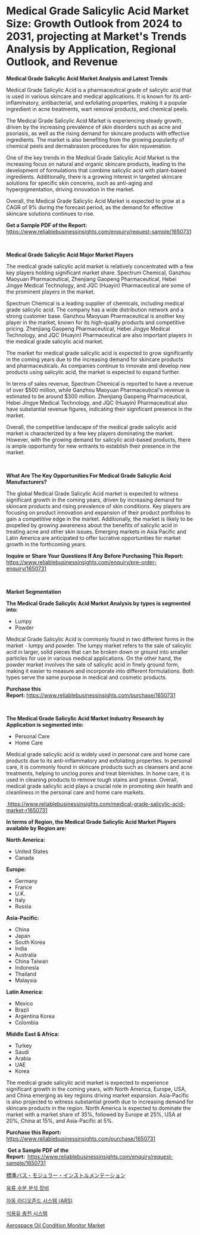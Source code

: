 <p><h1>Medical Grade Salicylic Acid Market Size: Growth Outlook from 2024 to 2031, projecting at Market's Trends Analysis by Application, Regional Outlook, and Revenue</h1></p><p><strong>Medical Grade Salicylic Acid Market Analysis and Latest Trends</strong></p>
<p><p>Medical Grade Salicylic Acid is a pharmaceutical grade of salicylic acid that is used in various skincare and medical applications. It is known for its anti-inflammatory, antibacterial, and exfoliating properties, making it a popular ingredient in acne treatments, wart removal products, and chemical peels.</p><p>The Medical Grade Salicylic Acid Market is experiencing steady growth, driven by the increasing prevalence of skin disorders such as acne and psoriasis, as well as the rising demand for skincare products with effective ingredients. The market is also benefiting from the growing popularity of chemical peels and dermabrasion procedures for skin rejuvenation.</p><p>One of the key trends in the Medical Grade Salicylic Acid Market is the increasing focus on natural and organic skincare products, leading to the development of formulations that combine salicylic acid with plant-based ingredients. Additionally, there is a growing interest in targeted skincare solutions for specific skin concerns, such as anti-aging and hyperpigmentation, driving innovation in the market.</p><p>Overall, the Medical Grade Salicylic Acid Market is expected to grow at a CAGR of 9% during the forecast period, as the demand for effective skincare solutions continues to rise.</p></p>
<p><strong>Get a Sample PDF of the Report:&nbsp;</strong> <a href="https://www.reliablebusinessinsights.com/enquiry/request-sample/1650731">https://www.reliablebusinessinsights.com/enquiry/request-sample/1650731</a></p>
<p>&nbsp;</p>
<p><strong>Medical Grade Salicylic Acid Major Market Players</strong></p>
<p><p>The medical grade salicylic acid market is relatively concentrated with a few key players holding significant market share. Spectrum Chemical, Ganzhou Maoyuan Pharmaceutical, Zhenjiang Gaopeng Pharmaceutical, Hebei Jingye Medical Technology, and JQC (Huayin) Pharmaceutical are some of the prominent players in the market.</p><p>Spectrum Chemical is a leading supplier of chemicals, including medical grade salicylic acid. The company has a wide distribution network and a strong customer base. Ganzhou Maoyuan Pharmaceutical is another key player in the market, known for its high-quality products and competitive pricing. Zhenjiang Gaopeng Pharmaceutical, Hebei Jingye Medical Technology, and JQC (Huayin) Pharmaceutical are also important players in the medical grade salicylic acid market.</p><p>The market for medical grade salicylic acid is expected to grow significantly in the coming years due to the increasing demand for skincare products and pharmaceuticals. As companies continue to innovate and develop new products using salicylic acid, the market is expected to expand further.</p><p>In terms of sales revenue, Spectrum Chemical is reported to have a revenue of over $500 million, while Ganzhou Maoyuan Pharmaceutical's revenue is estimated to be around $300 million. Zhenjiang Gaopeng Pharmaceutical, Hebei Jingye Medical Technology, and JQC (Huayin) Pharmaceutical also have substantial revenue figures, indicating their significant presence in the market.</p><p>Overall, the competitive landscape of the medical grade salicylic acid market is characterized by a few key players dominating the market. However, with the growing demand for salicylic acid-based products, there is ample opportunity for new entrants to establish their presence in the market.</p></p>
<p>&nbsp;</p>
<p><strong>What Are The Key Opportunities For Medical Grade Salicylic Acid Manufacturers?</strong></p>
<p><p>The global Medical Grade Salicylic Acid market is expected to witness significant growth in the coming years, driven by increasing demand for skincare products and rising prevalence of skin conditions. Key players are focusing on product innovation and expansion of their product portfolios to gain a competitive edge in the market. Additionally, the market is likely to be propelled by growing awareness about the benefits of salicylic acid in treating acne and other skin issues. Emerging markets in Asia Pacific and Latin America are anticipated to offer lucrative opportunities for market growth in the forthcoming years.</p></p>
<p><strong>Inquire or Share Your Questions If Any Before Purchasing This Report:</strong> <a href="https://www.reliablebusinessinsights.com/enquiry/pre-order-enquiry/1650731">https://www.reliablebusinessinsights.com/enquiry/pre-order-enquiry/1650731</a></p>
<p>&nbsp;</p>
<p><strong>Market Segmentation</strong></p>
<p><strong>The Medical Grade Salicylic Acid Market Analysis by types is segmented into:</strong></p>
<p><ul><li>Lumpy</li><li>Powder</li></ul></p>
<p><p>Medical Grade Salicylic Acid is commonly found in two different forms in the market - lumpy and powder. The lumpy market refers to the sale of salicylic acid in larger, solid pieces that can be broken down or ground into smaller particles for use in various medical applications. On the other hand, the powder market involves the sale of salicylic acid in finely ground form, making it easier to measure and incorporate into different formulations. Both types serve the same purpose in medical and cosmetic products.</p></p>
<p><strong>Purchase this Report:&nbsp;</strong><a href="https://www.reliablebusinessinsights.com/purchase/1650731">https://www.reliablebusinessinsights.com/purchase/1650731</a></p>
<p>&nbsp;</p>
<p><strong>The Medical Grade Salicylic Acid Market Industry Research by Application is segmented into:</strong></p>
<p><ul><li>Personal Care</li><li>Home Care</li></ul></p>
<p><p>Medical grade salicylic acid is widely used in personal care and home care products due to its anti-inflammatory and exfoliating properties. In personal care, it is commonly found in skincare products such as cleansers and acne treatments, helping to unclog pores and treat blemishes. In home care, it is used in cleaning products to remove tough stains and grease. Overall, medical grade salicylic acid plays a crucial role in promoting skin health and cleanliness in the personal care and home care markets.</p></p>
<p><a href="https://www.reliablebusinessinsights.com/medical-grade-salicylic-acid-market-r1650731">&nbsp;https://www.reliablebusinessinsights.com/medical-grade-salicylic-acid-market-r1650731</a></p>
<p><strong>In terms of Region, the Medical Grade Salicylic Acid Market Players available by Region are:</strong></p>
<p>
    <p> <strong> North America: </strong>
        <ul>
            <li>United States</li>
            <li>Canada</li>
        </ul>
        </p> 
    <p> <strong> Europe: </strong>
        <ul>
            <li>Germany</li>
            <li>France</li>
            <li>U.K.</li>
            <li>Italy</li>
            <li>Russia</li>
        </ul>
        </p> 
    <p> <strong> Asia-Pacific: </strong>
        <ul>
            <li>China</li>
            <li>Japan</li>
            <li>South Korea</li>
            <li>India</li>
            <li>Australia</li>
            <li>China Taiwan</li>
            <li>Indonesia</li>
            <li>Thailand</li>
            <li>Malaysia</li>
        </ul>
        </p> 
    <p> <strong> Latin America: </strong>
        <ul>
            <li>Mexico</li>
            <li>Brazil</li>
            <li>Argentina Korea</li>
            <li>Colombia</li>
        </ul>
        </p> 
    <p> <strong> Middle East & Africa: </strong>
        <ul>
            <li>Turkey</li>
            <li>Saudi</li>
            <li>Arabia</li>
            <li>UAE</li>
            <li>Korea</li>
        </ul>
    </p>
    </p>
<p><p>The medical grade salicylic acid market is expected to experience significant growth in the coming years, with North America, Europe, USA, and China emerging as key regions driving market expansion. Asia-Pacific is also projected to witness substantial growth due to increasing demand for skincare products in the region. North America is expected to dominate the market with a market share of 35%, followed by Europe at 25%, USA at 20%, China at 15%, and Asia-Pacific at 5%.</p></p>
<p><strong>Purchase this Report: </strong><a href="https://www.reliablebusinessinsights.com/purchase/1650731">https://www.reliablebusinessinsights.com/purchase/1650731</a></p>
<p>&nbsp;<strong>Get a Sample PDF of the Report:&nbsp;&nbsp;</strong><a href="https://www.reliablebusinessinsights.com/enquiry/request-sample/1650731">https://www.reliablebusinessinsights.com/enquiry/request-sample/1650731</a></p>
<p><strong></strong></p>
<p><p><a href="https://github.com/klon646/Market-Research-Report-List-1/blob/main/537041594432.md">標準バス・モジュラー・インストルメンテーション</a></p><p><a href="https://github.com/Evans21Bill/Market-Research-Report-List-1/blob/main/508482886069.md">육류 수분 분석 장비</a></p><p><a href="https://medium.com/@earlfeffersj/%EC%9E%90%EB%8F%99-%EB%AC%B4%EC%9D%B8%EA%B8%B0%EC%83%81%EC%A1%B0%EC%82%AC%EC%8B%9C%EC%8A%A4%ED%85%9C-ars-%EC%8B%9C%EC%9E%A5-%EC%A7%80%ED%91%9C-%ED%95%B4%EC%84%9D-%EC%8B%9C%EC%9E%A5-%EC%A0%90%EC%9C%A0%EC%9C%A8-%ED%8A%B8%EB%A0%8C%EB%93%9C-%EB%B0%8F-%EC%84%B1%EC%9E%A5-%ED%8C%A8%ED%84%B4-b0a99b439a15">자동 라디오존드 시스템 (ARS)</a></p><p><a href="https://medium.com/@lucianmaluan2022/%EC%8B%9D%EC%9A%A9-%EC%98%A4%EC%9D%BC-%EC%B6%A9%EC%A0%84-%EC%8B%9C%EC%8A%A4%ED%85%9C-%EC%8B%9C%EC%9E%A5-%EB%A9%94%ED%8A%B8%EB%A6%AD-%ED%95%B4%EB%8F%85-%EC%8B%9C%EC%9E%A5-%EC%A0%90%EC%9C%A0%EC%9C%A8-%ED%8A%B8%EB%A0%8C%EB%93%9C-%EB%B0%8F-%EC%84%B1%EC%9E%A5-%ED%8C%A8%ED%84%B4-5db9d5daedfd">식용유 충전 시스템</a></p><p><a href="https://github.com/guneycigdem35/Market-Research-Report-List-3/blob/main/aerospace-oil-condition-monitor-market.md">Aerospace Oil Condition Monitor Market</a></p></p>